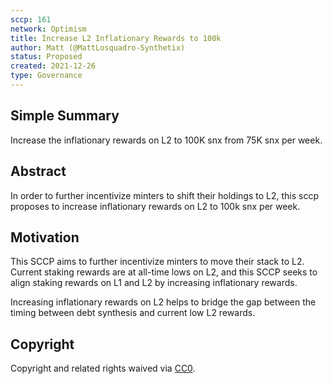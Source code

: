 ```yaml
---
sccp: 161
network: Optimism
title: Increase L2 Inflationary Rewards to 100k
author: Matt (@MattLosquadro-Synthetix)
status: Proposed
created: 2021-12-26
type: Governance
---
```


## Simple Summary

<!--"If you can't explain it simply, you don't understand it well enough." Provide a simplified and layman-accessible explanation of the SCCP.-->

Increase the inflationary rewards on L2 to 100K snx from 75K snx per week.

## Abstract

<!--A short (~200 word) description of the variable change proposed.-->

In order to further incentivize minters to shift their holdings to L2, this sccp proposes to increase inflationary rewards on L2 to 100k snx per week.

## Motivation

<!--The motivation is critical for SCCPs that want to update variables within Synthetix. It should clearly explain why the existing variable is not incentive aligned. SCCP submissions without sufficient motivation may be rejected outright.-->
This SCCP aims to further incentivize minters to move their stack to L2. Current staking rewards are at all-time lows on L2, and this SCCP seeks to align staking rewards on L1 and L2 by increasing inflationary rewards.

Increasing inflationary rewards on L2 helps to bridge the gap between the timing between debt synthesis and current low L2 rewards.

## Copyright

Copyright and related rights waived via [CC0](https://creativecommons.org/publicdomain/zero/1.0/).
